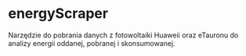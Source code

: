 # energyScraper

Narzędzie do pobrania danych z fotowoltaiki Huaweii oraz eTauronu do analizy energii oddanej, pobranej i skonsumowanej. 
